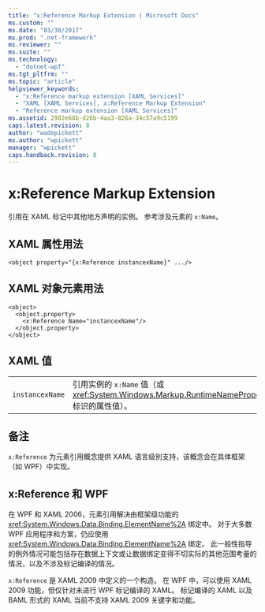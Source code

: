 ```yaml
---
title: "x:Reference Markup Extension | Microsoft Docs"
ms.custom: ""
ms.date: "03/30/2017"
ms.prod: ".net-framework"
ms.reviewer: ""
ms.suite: ""
ms.technology: 
  - "dotnet-wpf"
ms.tgt_pltfrm: ""
ms.topic: "article"
helpviewer_keywords: 
  - "x:Reference markup extension [XAML Services]"
  - "XAML [XAML Services], x:Reference Markup Extension"
  - "Reference markup extension [XAML Services]"
ms.assetid: 2982e68b-d26b-4aa3-826a-34c57a9c5199
caps.latest.revision: 8
author: "wadepickett"
ms.author: "wpickett"
manager: "wpickett"
caps.handback.revision: 8
---
```

# x:Reference Markup Extension
引用在 XAML 标记中其他地方声明的实例。  参考涉及元素的 `x:Name`。  
  
## XAML 属性用法  
  
```  
<object property="{x:Reference instancexName}" .../>  
```  
  
## XAML 对象元素用法  
  
```  
<object>  
  <object.property>  
    <x:Reference Name="instancexName"/>  
  </object.property>  
</object>  
```  
  
## XAML 值  
  
|||  
|-|-|  
|`instancexName`|引用实例的 `x:Name` 值（或 <xref:System.Windows.Markup.RuntimeNamePropertyAttribute> 标识的属性值）。|  
  
## 备注  
 `x:Reference` 为元素引用概念提供 XAML 语言级别支持，该概念会在具体框架（如 WPF）中实现。  
  
## x:Reference 和 WPF  
 在 WPF 和 XAML 2006，元素引用解决由框架级功能的 <xref:System.Windows.Data.Binding.ElementName%2A> 绑定中。  对于大多数 WPF 应用程序和方案，仍应使用 <xref:System.Windows.Data.Binding.ElementName%2A> 绑定。  此一般性指导的例外情况可能包括存在数据上下文或让数据绑定变得不切实际的其他范围考量的情况，以及不涉及标记编译的情况。  
  
 `x:Reference` 是 XAML 2009 中定义的一个构造。  在 WPF 中，可以使用 XAML 2009 功能，但仅针对未进行 WPF 标记编译的 XAML。  标记编译的 XAML 以及BAML 形式的 XAML 当前不支持 XAML 2009 关键字和功能。
